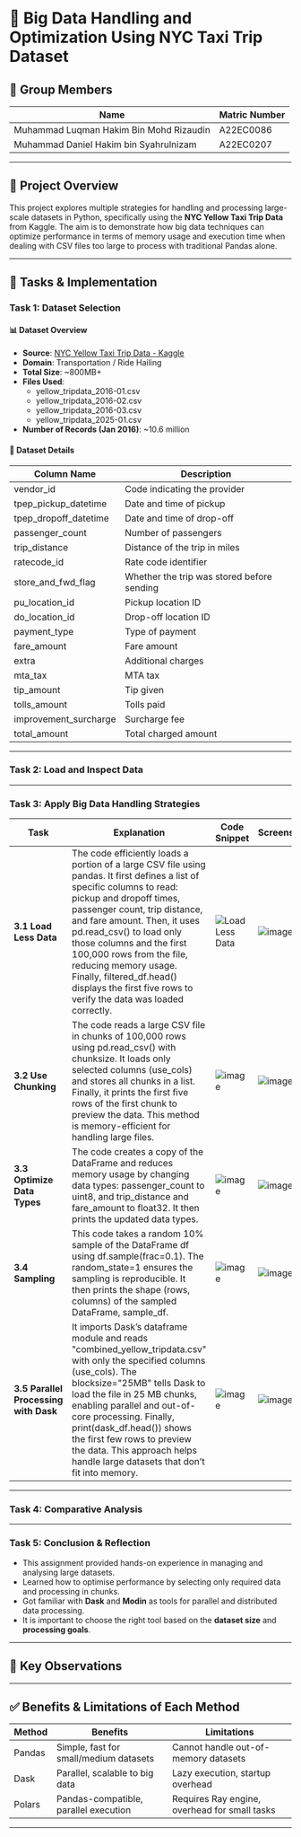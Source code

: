 
# 🚕 Big Data Handling and Optimization Using NYC Taxi Trip Dataset

## 👥 Group Members

| Name               | Matric Number |
|--------------------|---------------|
| Muhammad Luqman Hakim Bin Mohd Rizaudin        | A22EC0086       |
| Muhammad Daniel Hakim bin Syahrulnizam         | A22EC0207       |

---

## 📌 Project Overview

This project explores multiple strategies for handling and processing large-scale datasets in Python, specifically using the **NYC Yellow Taxi Trip Data** from Kaggle. The aim is to demonstrate how big data techniques can optimize performance in terms of memory usage and execution time when dealing with CSV files too large to process with traditional Pandas alone.

---

## 🧪 Tasks & Implementation

### Task 1: Dataset Selection

#### 📊 Dataset Overview

- **Source**: [NYC Yellow Taxi Trip Data - Kaggle](https://www.kaggle.com/datasets/elemento/nyc-yellow-taxi-trip-data)
- **Domain**: Transportation / Ride Hailing
- **Total Size**: ~800MB+
- **Files Used**: 
  - yellow_tripdata_2016-01.csv
  - yellow_tripdata_2016-02.csv
  - yellow_tripdata_2016-03.csv
  - yellow_tripdata_2025-01.csv
- **Number of Records (Jan 2016)**: ~10.6 million

#### 🧾 Dataset Details

| Column Name              | Description                                              |
|--------------------------|----------------------------------------------------------|
| vendor_id                | Code indicating the provider                             |
| tpep_pickup_datetime     | Date and time of pickup                                  |
| tpep_dropoff_datetime    | Date and time of drop-off                                |
| passenger_count          | Number of passengers                                     |
| trip_distance            | Distance of the trip in miles                            |
| ratecode_id              | Rate code identifier                                     |
| store_and_fwd_flag       | Whether the trip was stored before sending               |
| pu_location_id           | Pickup location ID                                       |
| do_location_id           | Drop-off location ID                                     |
| payment_type             | Type of payment                                          |
| fare_amount              | Fare amount                                              |
| extra                    | Additional charges                                       |
| mta_tax                  | MTA tax                                                  |
| tip_amount               | Tip given                                                |
| tolls_amount             | Tolls paid                                               |
| improvement_surcharge    | Surcharge fee                                            |
| total_amount             | Total charged amount                                     |

---

### Task 2: Load and Inspect Data



---

### Task 3: Apply Big Data Handling Strategies
| Task | Explanation | Code Snippet | Screenshot |
|------|-------------|--------------|------------|
| **3.1 Load Less Data** | The code efficiently loads a portion of a large CSV file using pandas. It first defines a list of specific columns to read: pickup and dropoff times, passenger count, trip distance, and fare amount. Then, it uses pd.read_csv() to load only those columns and the first 100,000 rows from the file, reducing memory usage. Finally, filtered_df.head() displays the first five rows to verify the data was loaded correctly. | ![Load Less Data](https://github.com/user-attachments/assets/1c8be1ac-43bc-448d-ad1d-733ece3ac5b6) | ![image](https://github.com/user-attachments/assets/c498e0b6-4741-4653-935e-22e5f5a2b677) |
| **3.2 Use Chunking** | The code reads a large CSV file in chunks of 100,000 rows using pd.read_csv() with chunksize. It loads only selected columns (use_cols) and stores all chunks in a list. Finally, it prints the first five rows of the first chunk to preview the data. This method is memory-efficient for handling large files.| ![image](https://github.com/user-attachments/assets/9683a42c-0cf5-4d5b-adb3-467239f84c3b) | ![image](https://github.com/user-attachments/assets/03ce04da-bad6-4620-b7e5-f18c6d51e068) |
| **3.3 Optimize Data Types** | The code creates a copy of the DataFrame and reduces memory usage by changing data types: passenger_count to uint8, and trip_distance and fare_amount to float32. It then prints the updated data types. | ![image](https://github.com/user-attachments/assets/f0676cc4-1751-4fda-8497-e95666c975d8)| ![image](https://github.com/user-attachments/assets/c69b3c74-398e-46f5-aff9-640663b8b128)|
| **3.4 Sampling** | This code takes a random 10% sample of the DataFrame df using df.sample(frac=0.1). The random_state=1 ensures the sampling is reproducible. It then prints the shape (rows, columns) of the sampled DataFrame, sample_df. | ![image](https://github.com/user-attachments/assets/93f4d286-c9f0-4c83-91a8-2e0e5c0d0927)| ![image](https://github.com/user-attachments/assets/0b917be5-af71-4a61-b7ce-389ae6fb8fb0)|
| **3.5 Parallel Processing with Dask** |  It imports Dask’s dataframe module and reads "combined_yellow_tripdata.csv" with only the specified columns (use_cols). The blocksize="25MB" tells Dask to load the file in 25 MB chunks, enabling parallel and out-of-core processing. Finally, print(dask_df.head()) shows the first few rows to preview the data. This approach helps handle large datasets that don’t fit into memory. | ![image](https://github.com/user-attachments/assets/fe57504c-f546-4e39-b1f5-66c81c81c34d)| ![image](https://github.com/user-attachments/assets/63fda419-d6a9-439e-8047-dc615d877fa7)|

---

### Task 4: Comparative Analysis


---

### Task 5: Conclusion & Reflection
- This assignment provided hands-on experience in managing and analysing large datasets.
- Learned how to optimise performance by selecting only required data and processing in chunks.
- Got familiar with **Dask** and **Modin** as tools for parallel and distributed data processing.
- It is important to choose the right tool based on the **dataset size** and **processing goals**.

---

## 📌 Key Observations


---

## ✅ Benefits & Limitations of Each Method

| Method  | Benefits                                               | Limitations                                   |
|---------|--------------------------------------------------------|-----------------------------------------------|
| Pandas  | Simple, fast for small/medium datasets                 | Cannot handle out-of-memory datasets          |
| Dask    | Parallel, scalable to big data                         | Lazy execution, startup overhead              |
| Polars  | Pandas-compatible, parallel execution                  | Requires Ray engine, overhead for small tasks |

---
